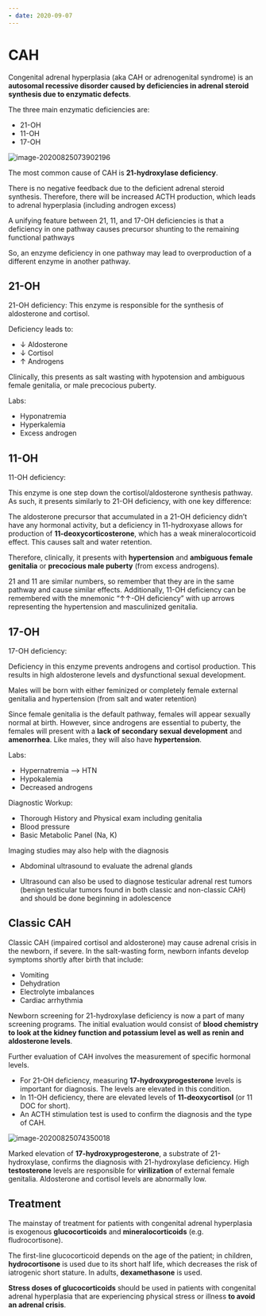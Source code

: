 ```yaml
---
- date: 2020-09-07
---
```


# CAH

Congenital adrenal hyperplasia (aka CAH or adrenogenital syndrome) is an **autosomal recessive disorder caused by deficiencies in adrenal steroid synthesis due to enzymatic defects**.

The three main enzymatic deficiencies are:

- 21-OH
- 11-OH
- 17-OH

![image-20200825073902196](https://photos.thisispiggy.com/file/wikiFiles/image-20200825073902196.png)

The most common cause of CAH is **21-hydroxylase deficiency**.

There is no negative feedback due to the deficient adrenal steroid synthesis. Therefore, there will be increased ACTH production, which leads to adrenal hyperplasia (including androgen excess)

A unifying feature between 21, 11, and 17-OH deficiencies is that a deficiency in one pathway causes precursor shunting to the remaining functional pathways

So, an enzyme deficiency in one pathway may lead to overproduction of a different enzyme in another pathway.

## 21-OH

21-OH deficiency: This enzyme is responsible for the synthesis of aldosterone and cortisol.

Deficiency leads to:

- ↓ Aldosterone
- ↓ Cortisol
- ↑ Androgens

Clinically, this presents as salt wasting with hypotension and ambiguous female genitalia, or male precocious puberty.

Labs:

- Hyponatremia
- Hyperkalemia
- Excess androgen

## 11-OH

11-OH deficiency:

This enzyme is one step down the cortisol/aldosterone synthesis pathway. As such, it presents similarly to 21-OH deficiency, with one key difference:

The aldosterone precursor that accumulated in a 21-OH deficiency didn’t have any hormonal activity, but a deficiency in 11-hydroxyase allows for production of **11-deoxycorticosterone**, which has a weak mineralocorticoid effect. This causes salt and water retention.

Therefore, clinically, it presents with **hypertension** and **ambiguous female genitalia** or **precocious male puberty** (from excess androgens).

21 and 11 are similar numbers, so remember that they are in the same pathway and cause similar effects. Additionally, 11-OH deficiency can be remembered with the mnemonic “↑↑-OH deficiency” with up arrows representing the hypertension and masculinized genitalia.

## 17-OH

17-OH deficiency:

Deficiency in this enzyme prevents androgens and cortisol production. This results in high aldosterone levels and dysfunctional sexual development.

Males will be born with either feminized or completely female external genitalia and hypertension (from salt and water retention)

Since female genitalia is the default pathway, females will appear sexually normal at birth. However, since androgens are essential to puberty, the females will present with a **lack of secondary sexual development** and **amenorrhea**. Like males, they will also have **hypertension**.

Labs:

- Hypernatremia --> HTN
- Hypokalemia
- Decreased androgens

Diagnostic Workup:

- Thorough History and Physical exam including genitalia
- Blood pressure
- Basic Metabolic Panel (Na, K)

Imaging studies may also help with the diagnosis

- Abdominal ultrasound to evaluate the adrenal glands

- Ultrasound can also be used to diagnose testicular adrenal rest tumors (benign testicular tumors found in both classic and non-classic CAH) and should be done beginning in adolescence

## Classic CAH

Classic CAH (impaired cortisol and aldosterone) may cause adrenal crisis in the newborn, if severe. In the salt-wasting form, newborn infants develop symptoms shortly after birth that include:

- Vomiting
- Dehydration
- Electrolyte imbalances
- Cardiac arrhythmia

Newborn screening for 21-hydroxylase deficiency is now a part of many screening programs. The initial evaluation would consist of **blood chemistry to look at the kidney function and potassium level as well as renin and aldosterone levels**.

Further evaluation of CAH involves the measurement of specific hormonal levels.

- For 21-OH deficiency, measuring **17-hydroxyprogesterone** levels is important for diagnosis. The levels are elevated in this condition.
- In 11-OH deficiency, there are elevated levels of **11-deoxycortisol** (or 11 DOC for short).
- An ACTH stimulation test is used to confirm the diagnosis and the type of CAH.

![image-20200825074350018](https://photos.thisispiggy.com/file/wikiFiles/image-20200825074350018.png)

Marked elevation of **17-hydroxyprogesterone**, a substrate of  21-hydroxylase, confirms the diagnosis with 21-hydroxylase deficiency.  High **testosterone** levels are responsible for **virilization** of  external female genitalia. Aldosterone and cortisol levels are  abnormally low.

## Treatment

The mainstay of treatment for patients with congenital adrenal hyperplasia is exogenous **glucocorticoids** and **mineralocorticoids** (e.g. fludrocortisone).

The first-line glucocorticoid depends on the age of the patient; in children, **hydrocortisone** is used due to its short half life, which decreases the risk of iatrogenic short stature. In adults, **dexamethasone** is used.

**Stress doses of glucocorticoids** should be used in patients with congenital adrenal hyperplasia that are experiencing physical stress or illness **to avoid an adrenal crisis**.
